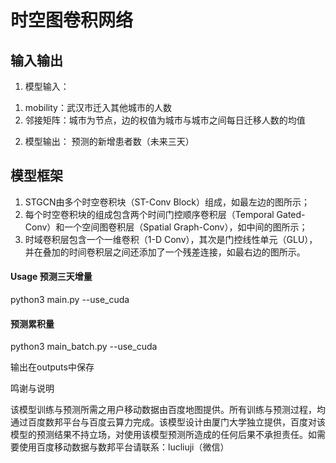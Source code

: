# 时空图卷积网络

## 输入输出
1. 模型输入：
1)	mobility：武汉市迁入其他城市的人数
2)	邻接矩阵：城市为节点，边的权值为城市与城市之间每日迁移人数的均值
2. 模型输出：
	预测的新增患者数（未来三天）

## 模型框架
1.	STGCN由多个时空卷积块（ST-Conv Block）组成，如最左边的图所示；
2.	每个时空卷积块的组成包含两个时间门控顺序卷积层（Temporal Gated-Conv）和一个空间图卷积层（Spatial Graph-Conv），如中间的图所示；
3.	时域卷积层包含一个一维卷积（1-D Conv），其次是门控线性单元（GLU），并在叠加的时间卷积层之间还添加了一个残差连接，如最右边的图所示。

#### Usage 预测三天增量
python3 main.py --use_cuda

#### 预测累积量
python3 main_batch.py --use_cuda

输出在outputs中保存

鸣谢与说明

该模型训练与预测所需之用户移动数据由百度地图提供。所有训练与预测过程，均通过百度数邦平台与百度云算力完成。该模型设计由厦门大学独立提供，百度对该模型的预测结果不持立场，对使用该模型预测所造成的任何后果不承担责任。如需要使用百度移动数据与数邦平台请联系：lucliuji（微信）
